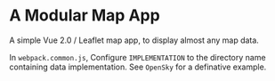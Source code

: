 # A Modular Map App

A simple Vue 2.0 / Leaflet map app, to display almost any map data.

In `webpack.common.js`, Configure `IMPLEMENTATION` to the directory name containing data implementation. See `OpenSky` for a definative example.

